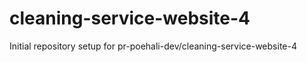 # cleaning-service-website-4

Initial repository setup for pr-poehali-dev/cleaning-service-website-4